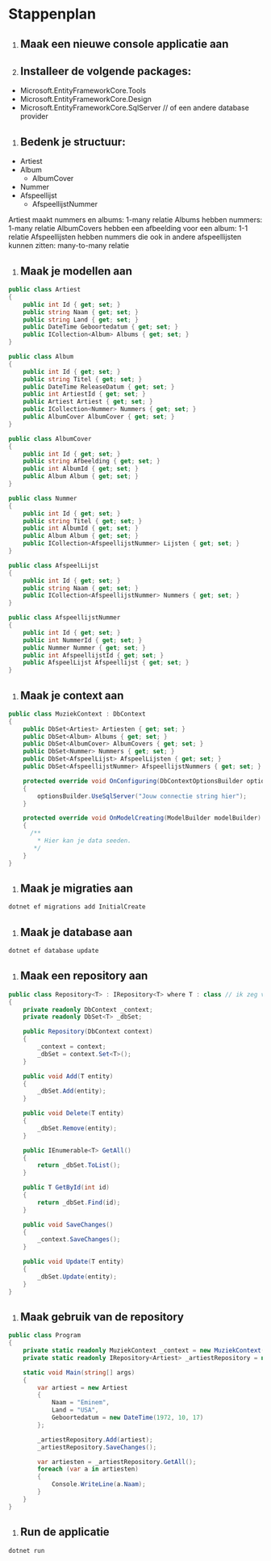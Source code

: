 # Stappenplan

1. ## Maak een nieuwe console applicatie aan

1. ## Installeer de volgende packages:

- Microsoft.EntityFrameworkCore.Tools
- Microsoft.EntityFrameworkCore.Design
- Microsoft.EntityFrameworkCore.SqlServer // of een andere database provider

1. ## Bedenk je structuur:

- Artiest
- Album
  - AlbumCover
- Nummer
- Afspeellijst
  - AfspeellijstNummer

Artiest maakt nummers en albums: 1-many relatie
Albums hebben nummers: 1-many relatie
AlbumCovers hebben een afbeelding voor een album: 1-1 relatie
Afspeellijsten hebben nummers die ook in andere afspeellijsten kunnen zitten: many-to-many relatie

1. ## Maak je modellen aan

```csharp
public class Artiest
{
    public int Id { get; set; }
    public string Naam { get; set; }
    public string Land { get; set; }
    public DateTime Geboortedatum { get; set; }
    public ICollection<Album> Albums { get; set; }
}

public class Album
{
    public int Id { get; set; }
    public string Titel { get; set; }
    public DateTime ReleaseDatum { get; set; }
    public int ArtiestId { get; set; }
    public Artiest Artiest { get; set; }
    public ICollection<Nummer> Nummers { get; set; }
    public AlbumCover AlbumCover { get; set; }
}

public class AlbumCover
{
    public int Id { get; set; }
    public string Afbeelding { get; set; }
    public int AlbumId { get; set; }
    public Album Album { get; set; }
}

public class Nummer
{
    public int Id { get; set; }
    public string Titel { get; set; }
    public int AlbumId { get; set; }
    public Album Album { get; set; }
    public ICollection<AfspeellijstNummer> Lijsten { get; set; }
}

public class AfspeelLijst
{
    public int Id { get; set; }
    public string Naam { get; set; }
    public ICollection<AfspeellijstNummer> Nummers { get; set; }
}

public class AfspeellijstNummer
{
    public int Id { get; set; }
    public int NummerId { get; set; }
    public Nummer Nummer { get; set; }
    public int AfspeellijstId { get; set; }
    public AfspeelLijst Afspeellijst { get; set; }
}
```

1. ## Maak je context aan

```csharp
public class MuziekContext : DbContext
{
    public DbSet<Artiest> Artiesten { get; set; }
    public DbSet<Album> Albums { get; set; }
    public DbSet<AlbumCover> AlbumCovers { get; set; }
    public DbSet<Nummer> Nummers { get; set; }
    public DbSet<AfspeelLijst> AfspeelLijsten { get; set; }
    public DbSet<AfspeellijstNummer> AfspeellijstNummers { get; set; }

    protected override void OnConfiguring(DbContextOptionsBuilder optionsBuilder)
    {
        optionsBuilder.UseSqlServer("Jouw connectie string hier");
    }

    protected override void OnModelCreating(ModelBuilder modelBuilder)
    {
      /**
        * Hier kan je data seeden.
       */
    }
}
```

1. ## Maak je migraties aan

```bash
dotnet ef migrations add InitialCreate
```

1. ## Maak je database aan

```bash
dotnet ef database update
```

1. ## Maak een repository aan

```csharp
public class Repository<T> : IRepository<T> where T : class // ik zeg vaak zelf hier T = Entity, dan weet je dat deze entiteit in de database zit en dat je niet een willekeurig object kan meegeven
{
    private readonly DbContext _context;
    private readonly DbSet<T> _dbSet;

    public Repository(DbContext context)
    {
        _context = context;
        _dbSet = context.Set<T>();
    }

    public void Add(T entity)
    {
        _dbSet.Add(entity);
    }

    public void Delete(T entity)
    {
        _dbSet.Remove(entity);
    }

    public IEnumerable<T> GetAll()
    {
        return _dbSet.ToList();
    }

    public T GetById(int id)
    {
        return _dbSet.Find(id);
    }

    public void SaveChanges()
    {
        _context.SaveChanges();
    }

    public void Update(T entity)
    {
        _dbSet.Update(entity);
    }
}
```

1. ## Maak gebruik van de repository

```csharp
public class Program
{
    private static readonly MuziekContext _context = new MuziekContext();
    private static readonly IRepository<Artiest> _artiestRepository = new Repository<Artiest>(_context);

    static void Main(string[] args)
    {
        var artiest = new Artiest
        {
            Naam = "Eminem",
            Land = "USA",
            Geboortedatum = new DateTime(1972, 10, 17)
        };

        _artiestRepository.Add(artiest);
        _artiestRepository.SaveChanges();

        var artiesten = _artiestRepository.GetAll();
        foreach (var a in artiesten)
        {
            Console.WriteLine(a.Naam);
        }
    }
}
```

1. ## Run de applicatie

```bash
dotnet run
```
